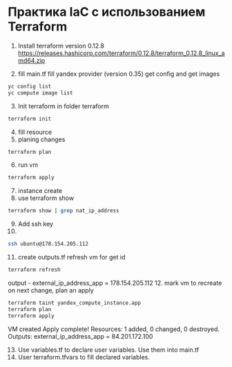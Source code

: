 
# Практика IaC с использованием Terraform

1. Install terraform version 0.12.8
   https://releases.hashicorp.com/terraform/0.12.8/terraform_0.12.8_linux_amd64.zip

2. fill main.tf
fill yandex provider (version 0.35)
get config and get images   
```bash
yc config list  
yc compute image list
```   
3. Init terraform in folder terraform
```bash
terraform init
```
4. fill resource
5. planing changes
```bash
terraform plan
```
6. run vm
```bash
terraform apply
```
7. instance create
8. use terraform show
```bash
terraform show | grep nat_ip_address
```
9. Add ssh key
10. 
```bash
ssh ubuntu@178.154.205.112
```
11. create outputs.tf
refresh vm for get id
```bash
terraform refresh
``` 
output - external_ip_address_app = 178.154.205.112
12. mark vm to recreate on next change, plan an apply
```bash
terraform taint yandex_compute_instance.app
terraform plan
terraform apply
```
VM created
Apply complete! Resources: 1 added, 0 changed, 0 destroyed.
Outputs:
external_ip_address_app = 84.201.172.100

13. Use variables.tf to declare user variables. Use them into main.tf
14. User terraform.tfvars to fill declared variables.
